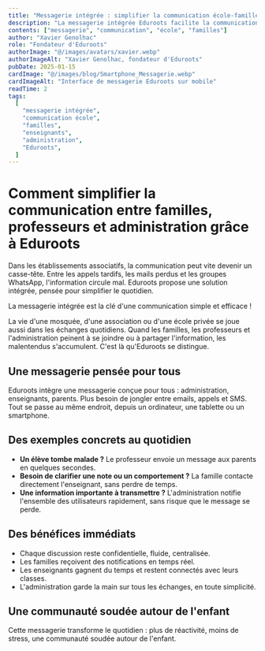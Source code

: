 ```yaml
---
title: "Messagerie intégrée : simplifier la communication école-familles avec Eduroots"
description: "La messagerie intégrée Eduroots facilite la communication entre familles, professeurs et administration dans les écoles et associations."
contents: ["messagerie", "communication", "école", "familles"]
author: "Xavier Genolhac"
role: "Fondateur d'Eduroots"
authorImage: "@/images/avatars/xavier.webp"
authorImageAlt: "Xavier Genolhac, fondateur d'Eduroots"
pubDate: 2025-01-15
cardImage: "@/images/blog/Smartphone_Messagerie.webp"
cardImageAlt: "Interface de messagerie Eduroots sur mobile"
readTime: 2
tags:
  [
    "messagerie intégrée",
    "communication école",
    "familles",
    "enseignants",
    "administration",
    "Eduroots",
  ]
---
```


# Comment simplifier la communication entre familles, professeurs et administration grâce à Eduroots

Dans les établissements associatifs, la communication peut vite devenir un casse-tête. Entre les appels tardifs, les mails perdus et les groupes WhatsApp, l'information circule mal. Eduroots propose une solution intégrée, pensée pour simplifier le quotidien.

La messagerie intégrée est la clé d'une communication simple et efficace !

La vie d'une mosquée, d'une association ou d'une école privée se joue aussi dans les échanges quotidiens. Quand les familles, les professeurs et l'administration peinent à se joindre ou à partager l'information, les malentendus s'accumulent. C'est là qu'Eduroots se distingue.

## Une messagerie pensée pour tous

Eduroots intègre une messagerie conçue pour tous : administration, enseignants, parents.
Plus besoin de jongler entre emails, appels et SMS. Tout se passe au même endroit, depuis un ordinateur, une tablette ou un smartphone.

## Des exemples concrets au quotidien

- **Un élève tombe malade ?** Le professeur envoie un message aux parents en quelques secondes.
- **Besoin de clarifier une note ou un comportement ?** La famille contacte directement l'enseignant, sans perdre de temps.
- **Une information importante à transmettre ?** L'administration notifie l'ensemble des utilisateurs rapidement, sans risque que le message se perde.

## Des bénéfices immédiats

- Chaque discussion reste confidentielle, fluide, centralisée.
- Les familles reçoivent des notifications en temps réel.
- Les enseignants gagnent du temps et restent connectés avec leurs classes.
- L'administration garde la main sur tous les échanges, en toute simplicité.

## Une communauté soudée autour de l'enfant

Cette messagerie transforme le quotidien : plus de réactivité, moins de stress, une communauté soudée autour de l'enfant.
